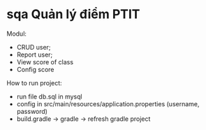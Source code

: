 # sqa Quản lý điểm PTIT

Modul:
  - CRUD user;
  - Report user;
  - View score of class
  - Config score

How to run project:
- run file db.sql in mysql
- config in src/main/resources/application.properties (username, password)
- build.gradle -> gradle -> refresh gradle project
